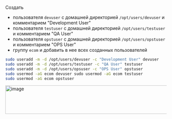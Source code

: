 Создать
- пользователя `devuser` с домашней директорией `/opt/users/devuser` и комментарием "Development User"
- пользователя `testuser` с домашней директорией `/opt/users/testuser` и комментарием "QA User"
- пользователя `opstuser` с домашней директорией `/opt/users/opstuser` и комментарием "OPS User"
- группу `ecom` и добавить в нее всех созданных пользователей
```bash
sudo useradd -m -d /opt/users/devuser -c "Development User" devuser
sudo useradd -m -d /opt/users/testuser -c "QA User" testuser
sudo useradd -m -d /opt/users/opsuser -c "OPS User" opstuser
sudo usermod -aG ecom devuser sudo usermod -aG ecom testuser
sudo usermod -aG ecom opstuser
```
<img width="776" height="89" alt="image" src="https://github.com/user-attachments/assets/34bdb312-4432-45b2-849e-519b0807712d" />
